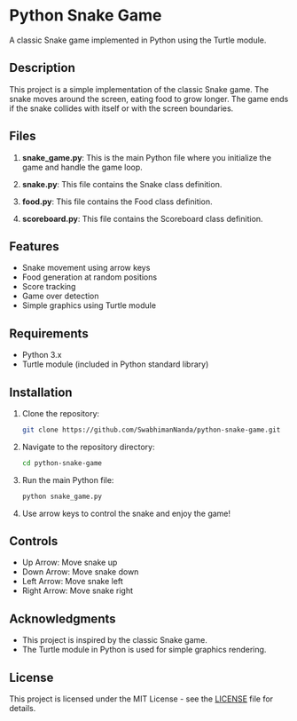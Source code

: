 # Python Snake Game

A classic Snake game implemented in Python using the Turtle module.

## Description

This project is a simple implementation of the classic Snake game. The snake moves around the screen, eating food to grow longer. The game ends if the snake collides with itself or with the screen boundaries.

## Files

1. **snake_game.py**: This is the main Python file where you initialize the game and handle the game loop.

2. **snake.py**: This file contains the Snake class definition.

3. **food.py**: This file contains the Food class definition.

4. **scoreboard.py**: This file contains the Scoreboard class definition.

## Features

- Snake movement using arrow keys
- Food generation at random positions
- Score tracking
- Game over detection
- Simple graphics using Turtle module

## Requirements

- Python 3.x
- Turtle module (included in Python standard library)

## Installation

1. Clone the repository:

    ```bash
    git clone https://github.com/SwabhimanNanda/python-snake-game.git
    ```

2. Navigate to the repository directory:

    ```bash
    cd python-snake-game
    ```

3. Run the main Python file:

    ```bash
    python snake_game.py
    ```

4. Use arrow keys to control the snake and enjoy the game!

## Controls

- Up Arrow: Move snake up
- Down Arrow: Move snake down
- Left Arrow: Move snake left
- Right Arrow: Move snake right

## Acknowledgments

- This project is inspired by the classic Snake game.
- The Turtle module in Python is used for simple graphics rendering.

## License

This project is licensed under the MIT License - see the [LICENSE](LICENSE) file for details.
